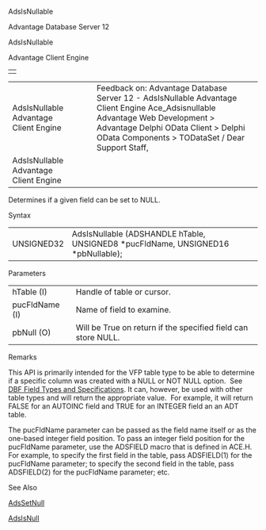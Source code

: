 AdsIsNullable




Advantage Database Server 12  

AdsIsNullable

Advantage Client Engine

|  |
| --- |
|  |

|  |  |  |  |  |
| --- | --- | --- | --- | --- |
| AdsIsNullable  Advantage Client Engine |  |  | Feedback on: Advantage Database Server 12 - AdsIsNullable Advantage Client Engine Ace\_Adsisnullable Advantage Web Development > Advantage Delphi OData Client > Delphi OData Components > TODataSet / Dear Support Staff, |  |
| AdsIsNullable  Advantage Client Engine |  |  |  |  |

Determines if a given field can be set to NULL.

Syntax

|  |  |
| --- | --- |
| UNSIGNED32 | AdsIsNullable (ADSHANDLE hTable,  UNSIGNED8 \*pucFldName,  UNSIGNED16 \*pbNullable); |

Parameters

|  |  |
| --- | --- |
| hTable (I) | Handle of table or cursor. |
| pucFldName (I) | Name of field to examine. |
| pbNull (O) | Will be True on return if the specified field can store NULL. |

Remarks

This API is primarily intended for the VFP table type to be able to determine if a specific column was created with a NULL or NOT NULL option.  See [DBF Field Types and Specifications](master_dbf_field_types_and_specifications.htm). It can, however, be used with other table types and will return the appropriate value.  For example, it will return FALSE for an AUTOINC field and TRUE for an INTEGER field an an ADT table.

The pucFldName parameter can be passed as the field name itself or as the one-based integer field position. To pass an integer field position for the pucFldName parameter, use the ADSFIELD macro that is defined in ACE.H. For example, to specify the first field in the table, pass ADSFIELD(1) for the pucFldName parameter; to specify the second field in the table, pass ADSFIELD(2) for the pucFldName parameter; etc.

See Also

[AdsSetNull](ace_adssetnull.htm)

[AdsIsNull](ace_adsisnull.htm)